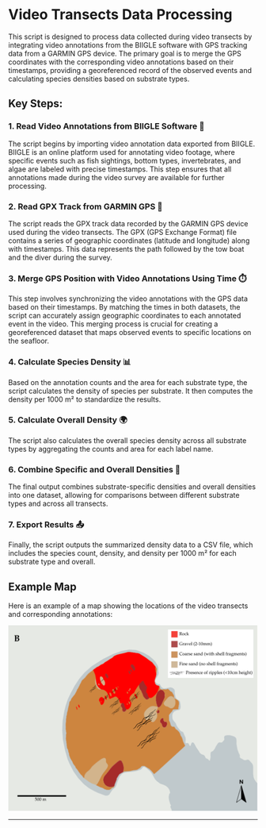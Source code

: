 # Video Transects Data Processing

This script is designed to process data collected during video transects by integrating video annotations from the BIIGLE software with GPS tracking data from a GARMIN GPS device. The primary goal is to merge the GPS coordinates with the corresponding video annotations based on their timestamps, providing a georeferenced record of the observed events and calculating species densities based on substrate types.

## Key Steps:

### 1. **Read Video Annotations from BIIGLE Software 🎥**
The script begins by importing video annotation data exported from BIIGLE. BIIGLE is an online platform used for annotating video footage, where specific events such as fish sightings, bottom types, invertebrates, and algae are labeled with precise timestamps. This step ensures that all annotations made during the video survey are available for further processing.

### 2. **Read GPX Track from GARMIN GPS 📡**
The script reads the GPX track data recorded by the GARMIN GPS device used during the video transects. The GPX (GPS Exchange Format) file contains a series of geographic coordinates (latitude and longitude) along with timestamps. This data represents the path followed by the tow boat and the diver during the survey.

### 3. **Merge GPS Position with Video Annotations Using Time ⏱️**
This step involves synchronizing the video annotations with the GPS data based on their timestamps. By matching the times in both datasets, the script can accurately assign geographic coordinates to each annotated event in the video. This merging process is crucial for creating a georeferenced dataset that maps observed events to specific locations on the seafloor.

### 4. **Calculate Species Density 📊**
Based on the annotation counts and the area for each substrate type, the script calculates the density of species per substrate. It then computes the density per 1000 m² to standardize the results.

### 5. **Calculate Overall Density 🌍**
The script also calculates the overall species density across all substrate types by aggregating the counts and area for each label name.

### 6. **Combine Specific and Overall Densities 🔀**
The final output combines substrate-specific densities and overall densities into one dataset, allowing for comparisons between different substrate types and across all transects.

### 7. **Export Results 📤**
Finally, the script outputs the summarized density data to a CSV file, which includes the species count, density, and density per 1000 m² for each substrate type and overall.

## Example Map

Here is an example of a map showing the locations of the video transects and corresponding annotations:

![](https://github.com/gonzalobravoargentina/video_transects_BIIGLE/blob/master/Map_example.png)

---



